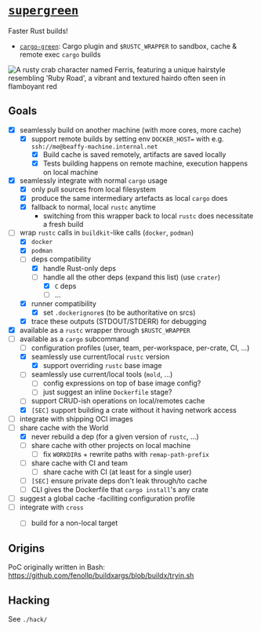 # [`supergreen`](https://github.com/fenollp/supergreen)

Faster Rust builds!

* [`cargo-green`](./cargo-green): Cargo plugin and `$RUSTC_WRAPPER` to sandbox, cache & remote exec `cargo` builds

![A rusty crab character named Ferris, featuring a unique hairstyle resembling 'Ruby Road', a vibrant and textured hairdo often seen in flamboyant red](./hack/logo.jpg)

## Goals
* [x] seamlessly build on another machine (with more cores, more cache)
  * [x] support remote builds by setting env `DOCKER_HOST=` with e.g. `ssh://me@beaffy-machine.internal.net`
    * [x] Build cache is saved remotely, artifacts are saved locally
    * [x] Tests building happens on remote machine, execution happens on local machine
* [x] seamlessly integrate with normal `cargo` usage
  * [x] only pull sources from local filesystem
  * [x] produce the same intermediary artefacts as local `cargo` does
  * [x] fallback to normal, local `rustc` anytime
    * switching from this wrapper back to local `rustc` does necessitate a fresh build
* [ ] wrap `rustc` calls in `buildkit`-like calls (`docker`, `podman`)
  * [x] `docker`
  * [x] `podman`
  * [ ] deps compatibility
    * [x] handle Rust-only deps
    * [ ] handle all the other deps (expand this list) (use `crater`)
      * [x] `C` deps
      * [ ] ...
  * [x] runner compatibility
    * [x] set `.dockerignore`s (to be authoritative on srcs)
  * [x] trace these outputs (STDOUT/STDERR) for debugging
* [x] available as a `rustc` wrapper through `$RUSTC_WRAPPER`
* [ ] available as a `cargo` subcommand
  * [ ] configuration profiles (user, team, per-workspace, per-crate, CI, ...)
  * [x] seamlessly use current/local `rustc` version
    * [x] support overriding `rustc` base image
  * [ ] seamlessly use current/local tools (`mold`, ...)
    * [ ] config expressions on top of base image config?
    * [ ] just suggest an inline `Dockerfile` stage?
  * [ ] support CRUD-ish operations on local/remotes cache
  * [x] `[SEC]` support building a crate without it having network access
* [ ] integrate with shipping OCI images
* [ ] share cache with the World
  * [x] never rebuild a dep (for a given version of `rustc`, ...)
  * [ ] share cache with other projects on local machine
    * [ ] fix `WORKDIR`s + rewrite paths with `remap-path-prefix` 
  * [ ] share cache with CI and team
    * [ ] share cache with CI (at least for a single user)
  * [ ] `[SEC]` ensure private deps don't leak through/to cache
  * [ ] CLI gives the Dockerfile that `cargo install`'s any crate
* [ ] suggest a global cache -faciliting configuration profile
* [ ] integrate with `cross`
  * [ ] build for a non-local target


## Origins
PoC originally written in Bash: https://github.com/fenollp/buildxargs/blob/buildx/tryin.sh


## Hacking
See `./hack/`

